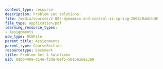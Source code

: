 ```yaml
---
content_type: resource
description: Problem set solutions.
file: /media/courses/2-004-dynamics-and-control-ii-spring-2008/0abb4409d14ef3de8ef550e5a16e2369_ps3soln.pdf
file_type: application/pdf
learning_resource_types:
- Assignments
ocw_type: OCWFile
parent_title: Assignments
parent_type: CourseSection
resourcetype: Document
title: Problem Set 3 Solutions
uid: 0abb4409-d14e-f3de-8ef5-50e5a16e2369
---
```

